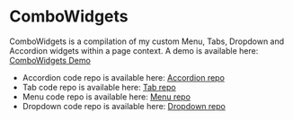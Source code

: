 ComboWidgets
============

ComboWidgets
is a compilation of my custom Menu, Tabs, Dropdown and Accordion widgets within a page context. A demo is available here: [ComboWidgets Demo]

* Accordion code repo is available here: [Accordion repo]
* Tab code repo is available here: [Tab repo]
* Menu code repo is available here: [Menu repo]
* Dropdown code repo is available here: [Dropdown repo]

[Dropdown repo]:https://github.com/Aws-2013/dropdown
[Menu repo]:https://github.com/Aws-2013/menu
[Tab repo]:https://github.com/Aws-2013/tabs
[Accordion repo]:https://github.com/Aws-2013/accordion
[ComboWidgets Demo]:http://arcticwebsolutions.com/portfolio/ComboWidgets/
